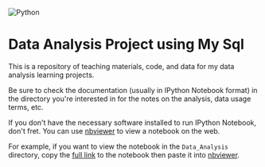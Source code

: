 ![Python](https://img.shields.io/pypi/pyversions/3?style=plastic)


# Data Analysis Project using My Sql

This is a repository of teaching materials, code, and data for my data analysis learning projects.

Be sure to check the documentation (usually in IPython Notebook format) in the directory you're interested in for the notes on the analysis, data usage terms, etc.

If you don't have the necessary software installed to run IPython Notebook, don't fret. You can use [nbviewer](http://nbviewer.ipython.org/) to view a notebook on the web.

For example, if you want to view the notebook in the `Data_Analysis` directory, copy the [full link](https://github.com/Farhinsyd/Data_Analysis/blob/main/VideoGameSales2016.ipynb) to the notebook then paste it into [nbviewer](http://nbviewer.ipython.org/github.com/Farhinsyd/Data_Analysis/blob/main/VideoGameSales2016.ipynb).


